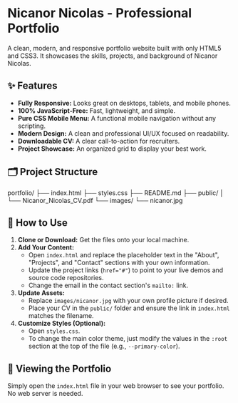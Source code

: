 # Nicanor Nicolas - Professional Portfolio

A clean, modern, and responsive portfolio website built with only HTML5 and CSS3. It showcases the skills, projects, and background of Nicanor Nicolas.

## ✨ Features

- **Fully Responsive:** Looks great on desktops, tablets, and mobile phones.
- **100% JavaScript-Free:** Fast, lightweight, and simple.
- **Pure CSS Mobile Menu:** A functional mobile navigation without any scripting.
- **Modern Design:** A clean and professional UI/UX focused on readability.
- **Downloadable CV:** A clear call-to-action for recruiters.
- **Project Showcase:** An organized grid to display your best work.

## 🗂️ Project Structure
portfolio/
├── index.html
├── styles.css
├── README.md
├── public/
│ └── Nicanor_Nicolas_CV.pdf
└── images/
└── nicanor.jpg


## 📝 How to Use

1. **Clone or Download:** Get the files onto your local machine.
2. **Add Your Content:**
    - Open `index.html` and replace the placeholder text in the "About", "Projects", and "Contact" sections with your own information.
    - Update the project links (`href="#"`) to point to your live demos and source code repositories.
    - Change the email in the contact section's `mailto:` link.
3. **Update Assets:**
    - Replace `images/nicanor.jpg` with your own profile picture if desired.
    - Place your CV in the `public/` folder and ensure the link in `index.html` matches the filename.
4. **Customize Styles (Optional):**
    - Open `styles.css`.
    - To change the main color theme, just modify the values in the `:root` section at the top of the file (e.g., `--primary-color`).

## 👀 Viewing the Portfolio

Simply open the `index.html` file in your web browser to see your portfolio. No web server is needed.
